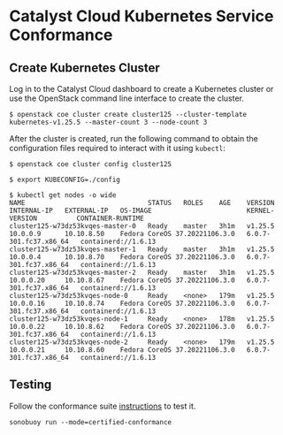 # Catalyst Cloud Kubernetes Service Conformance


## Create Kubernetes Cluster

Log in to the Catalyst Cloud dashboard to create a Kubernetes cluster or use the OpenStack command line interface to create the cluster.

```shell
$ openstack coe cluster create cluster125 --cluster-template kubernetes-v1.25.5 --master-count 3 --node-count 3
```

After the cluster is created, run the following command to obtain the configuration files required to interact with it using `kubectl`:

```shell
$ openstack coe cluster config cluster125

$ export KUBECONFIG=./config

$ kubectl get nodes -o wide
NAME                               STATUS   ROLES    AGE    VERSION   INTERNAL-IP   EXTERNAL-IP   OS-IMAGE                        KERNEL-VERSION          CONTAINER-RUNTIME
cluster125-w73dz53kvqes-master-0   Ready    master   3h1m   v1.25.5   10.0.0.9      10.10.8.50    Fedora CoreOS 37.20221106.3.0   6.0.7-301.fc37.x86_64   containerd://1.6.13
cluster125-w73dz53kvqes-master-1   Ready    master   3h1m   v1.25.5   10.0.0.4      10.10.8.70    Fedora CoreOS 37.20221106.3.0   6.0.7-301.fc37.x86_64   containerd://1.6.13
cluster125-w73dz53kvqes-master-2   Ready    master   3h1m   v1.25.5   10.0.0.20     10.10.8.67    Fedora CoreOS 37.20221106.3.0   6.0.7-301.fc37.x86_64   containerd://1.6.13
cluster125-w73dz53kvqes-node-0     Ready    <none>   179m   v1.25.5   10.0.0.16     10.10.8.74    Fedora CoreOS 37.20221106.3.0   6.0.7-301.fc37.x86_64   containerd://1.6.13
cluster125-w73dz53kvqes-node-1     Ready    <none>   178m   v1.25.5   10.0.0.22     10.10.8.62    Fedora CoreOS 37.20221106.3.0   6.0.7-301.fc37.x86_64   containerd://1.6.13
cluster125-w73dz53kvqes-node-2     Ready    <none>   179m   v1.25.5   10.0.0.21     10.10.8.60    Fedora CoreOS 37.20221106.3.0   6.0.7-301.fc37.x86_64   containerd://1.6.13
```

## Testing

Follow the conformance suite [instructions](https://github.com/cncf/k8s-conformance/blob/master/instructions.md#running) to test it.

```shell
sonobuoy run --mode=certified-conformance
```
